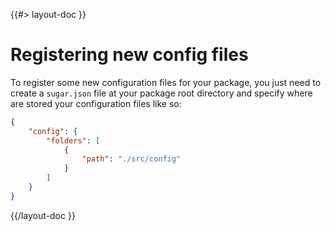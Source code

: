 <!--
/**
 * @name            Register new config files
 * @namespace       doc.config
 * @type            Markdown
 * @platform        md
 * @status          stable
 * @menu            Documentation / Configuration           /doc/config/register
 *
 * @since           2.0.0
 * @author    Olivier Bossel <olivier.bossel@gmail.com> (https://coffeekraken.io)
 */
-->

{{#> layout-doc }}

# Registering new config files

To register some new configuration files for your package, you just need to create a `sugar.json` file at your package root directory and specify where are stored your configuration files like so:

```json
{
    "config": {
        "folders": [
            {
                "path": "./src/config"
            }
        ]
    }
}
```

{{/layout-doc }}
